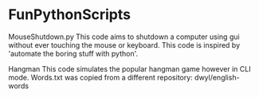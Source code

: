 # FunPythonScripts
MouseShutdown.py
This code aims to shutdown a computer using gui without ever touching the mouse or keyboard.
This code is inspired by 'automate the boring stuff with python'.

Hangman
This code simulates the popular hangman game however in CLI mode. Words.txt was copied from a different repository: 
dwyl/english-words

